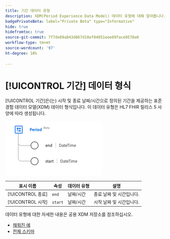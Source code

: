 ```yaml
---
title: 기간 데이터 유형
description: XDM(Period Experience Data Model) 데이터 유형에 대해 알아봅니다.
badgePrivateBeta: label="Private Beta" type="Informative"
hide: true
hidefromtoc: true
source-git-commit: 7f7de89a843d867d18ef84051eee69face0570a0
workflow-type: tm+mt
source-wordcount: '97'
ht-degree: 10%

---
```


# [!UICONTROL 기간] 데이터 형식

[!UICONTROL 기간]은(는) 시작 및 종료 날짜/시간으로 정의된 기간을 제공하는 표준 경험 데이터 모델(XDM) 데이터 형식입니다. 이 데이터 유형은 HL7 FHIR 릴리스 5 사양에 따라 생성됩니다.

![기간 데이터 형식 구조](../../images/data-types/healthcare/period.png)

| 표시 이름 | 속성 | 데이터 유형 | 설명 |
| --- | --- | --- | --- |
| [!UICONTROL 종료] | `end` | 날짜/시간 | 종료 날짜 및 시간입니다. |
| [!UICONTROL 시작] | `start` | 날짜/시간 | 시작 날짜 및 시간입니다. |

데이터 유형에 대한 자세한 내용은 공용 XDM 저장소를 참조하십시오.

* [채워진 예](https://github.com/adobe/xdm/blob/master/extensions/industry/healthcare/fhir/datatypes/period.example.1.json)
* [전체 스키마](https://github.com/adobe/xdm/blob/master/extensions/industry/healthcare/fhir/datatypes/period.schema.json)
